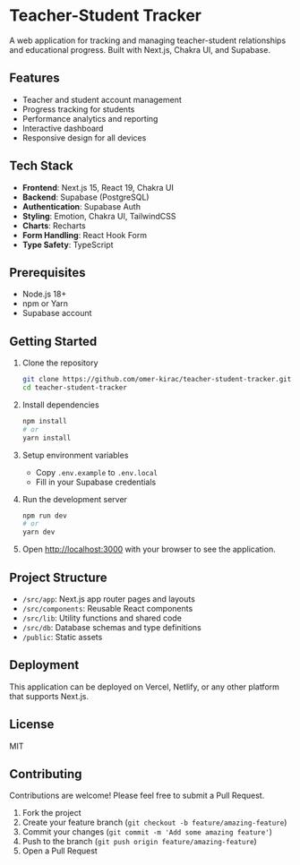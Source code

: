 # Teacher-Student Tracker

A web application for tracking and managing teacher-student relationships and educational progress. Built with Next.js, Chakra UI, and Supabase.

## Features

- Teacher and student account management
- Progress tracking for students
- Performance analytics and reporting
- Interactive dashboard
- Responsive design for all devices

## Tech Stack

- **Frontend**: Next.js 15, React 19, Chakra UI
- **Backend**: Supabase (PostgreSQL)
- **Authentication**: Supabase Auth
- **Styling**: Emotion, Chakra UI, TailwindCSS
- **Charts**: Recharts
- **Form Handling**: React Hook Form
- **Type Safety**: TypeScript

## Prerequisites

- Node.js 18+
- npm or Yarn
- Supabase account

## Getting Started

1. Clone the repository
   ```bash
   git clone https://github.com/omer-kirac/teacher-student-tracker.git
   cd teacher-student-tracker
   ```

2. Install dependencies
   ```bash
   npm install
   # or
   yarn install
   ```

3. Setup environment variables
   - Copy `.env.example` to `.env.local`
   - Fill in your Supabase credentials

4. Run the development server
   ```bash
   npm run dev
   # or
   yarn dev
   ```

5. Open [http://localhost:3000](http://localhost:3000) with your browser to see the application.

## Project Structure

- `/src/app`: Next.js app router pages and layouts
- `/src/components`: Reusable React components
- `/src/lib`: Utility functions and shared code
- `/src/db`: Database schemas and type definitions
- `/public`: Static assets

## Deployment

This application can be deployed on Vercel, Netlify, or any other platform that supports Next.js.

## License

MIT

## Contributing

Contributions are welcome! Please feel free to submit a Pull Request.

1. Fork the project
2. Create your feature branch (`git checkout -b feature/amazing-feature`)
3. Commit your changes (`git commit -m 'Add some amazing feature'`)
4. Push to the branch (`git push origin feature/amazing-feature`)
5. Open a Pull Request
